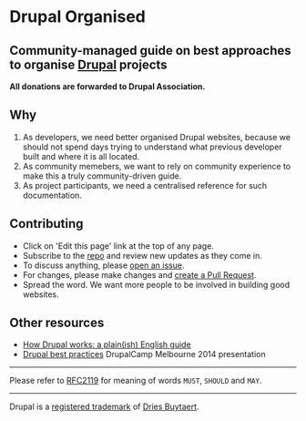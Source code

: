 # Drupal Organised
## Community-managed guide on best approaches to organise [Drupal](https://www.drupal.org/) projects
**All donations are forwarded to Drupal Association.**

## Why
1. As developers, we need better organised Drupal websites, because we should not spend days trying to understand what previous developer built and where it is all located.
2. As community memebers, we want to rely on community experience to make this a truly community-driven guide.
3. As project participants, we need a centralised reference for such documentation.

## Contributing
* Click on 'Edit this page' link at the top of any page.
* Subscribe to the [repo](https://github.com/alexdesignworks/drupal-organised) and review new updates as they come in.
* To discuss anything, please [open an issue](https://github.com/alexdesignworks/drupal-organised/issues/new).
* For changes, please make changes and [create a Pull Request](https://github.com/alexdesignworks/drupal-organised/compare).
* Spread the word. We want more people to be involved in building good websites.

## Other resources
* [How Drupal works: a plain(ish) English guide]( http://www.drupaldeconstructed.com)
* [Drupal best practices](http://goo.gl/TBi6xI) DrupalCamp Melbourne 2014 presentation

---
Please refer to [RFC2119](https://www.ietf.org/rfc/rfc2119.txt) for meaning of words `MUST`, `SHOULD` and `MAY`.

---
Drupal is a [registered trademark](http://drupal.com/trademark) of [Dries Buytaert](http://buytaert.net/).
